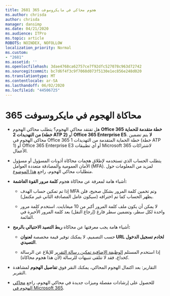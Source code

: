 ```yaml
---
title: 2681 هجوم محاكي في مايكروسوفت 365
ms.author: chrisda
author: chrisda
manager: dansimp
ms.date: 04/21/2020
ms.audience: ITPro
ms.topic: article
ROBOTS: NOINDEX, NOFOLLOW
localization_priority: Normal
ms.custom:
- "2681"
ms.assetid: ''
ms.openlocfilehash: 3dae4768ca62757ce7f92dfc527078c963d72742
ms.sourcegitcommit: bc7d6f4f3c9f7060d073f5130e1ec856e248d020
ms.translationtype: MT
ms.contentlocale: ar-SA
ms.lasthandoff: 06/02/2020
ms.locfileid: "44506725"
---
```

# <a name="attack-simulator-in-microsoft-365"></a>محاكاة الهجوم في مايكروسوفت 365

- هل تفتقد محاكي الهجوم؟ يتطلب محاكي الهجوم **Office 365 خطة متقدمة للحماية من التهديدات 2 (خطة ATP 2)** أو **Office 365 Enterprise E5**. **لا** يتم تضمين محاكي الهجوم في Office 365 خطة الحماية المتقدمة من التهديدات 1 (خطة ATP 1) أو Office 365 Enterprise E3 أو أي تطبيقات Microsoft 365 لاشتراكات الأعمال.

- يتطلب الحساب الذي تستخدمه لإطلاق هجمات محاكاة أذونات المسؤول أو مسؤول الأمان العمومية والمصادقة متعددة العوامل (MFA). لمزيد من المعلومات حول متطلبات محاكي الهجوم، راجع [هذا الموضوع](https://docs.microsoft.com/microsoft-365/security/office-365-security/attack-simulator).

- أشياء هامة لمعرفة عن محاكاة هجوم **كلمة مرور القوة الغاشمة:**

  - إذا تم تمكين حساب الهدف MFA وتم تخمين كلمة المرور بشكل صحيح، فلن يظهر الحساب كما تم اختراقه (سيكون عامل المصادقة الثاني غير مكتمل).

  - لا يمكن أن يكون ملف كلمة المرور أكبر من 10 ميغابايت. استخدم كلمة مرور واحدة لكل سطر، وتضمين سطر فارغ (إرجاع النقل) بعد كلمة المرور الأخيرة في القائمة.

- أشياء هامة يجب معرفتها عن محاكاة **ربط التصيد الاحتيالي بالرمح:**

  - حسب التصميم، لا يمكنك توفير قيمة مخصصة **لعنوان URL لخادم تسجيل الدخول التصيدي**.

  - إذا استخدم المستلم [الوظيفة الإضافية تمكين رسالة التقرير](https://docs.microsoft.com/microsoft-365/security/office-365-security/enable-the-report-message-add-in) للإبلاغ عن الرسالة كخداع، فقد لا تتلقى تنبيهات للرسالة (لأن هذا هجوم محاكاة).

- التقارير: بعد اكتمال الهجوم المحاكي، يمكنك النقر فوق **تفاصيل الهجوم** لمشاهدة التقرير.

- للحصول على إرشادات مفصلة وميزات جديدة في محاكي الهجوم، راجع [محاكي الهجوم في Microsoft 365](https://docs.microsoft.com/microsoft-365/security/office-365-security/attack-simulator).
